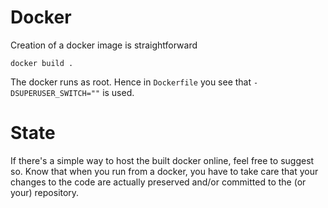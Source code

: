 # Docker

Creation of a docker image is straightforward

```
docker build .
```

The docker runs as root. Hence in `Dockerfile` you see that `-DSUPERUSER_SWITCH=""` is used.

# State

If there's a simple way to host the built docker online, feel free to suggest so. Know that when you run from a docker,
you have to take care that your changes to the code are actually preserved and/or committed to the (or your) repository.
